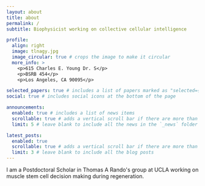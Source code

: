 ```yaml
---
layout: about
title: about
permalink: /
subtitle: Biophysicist working on collective cellular intelligence

profile:
  align: right
  image: tlnagy.jpg
  image_circular: true # crops the image to make it circular
  more_info: >
    <p>615 Charles E. Young Dr. S</p>
    <p>BSRB 454</p>
    <p>Los Angeles, CA 90095</p>

selected_papers: true # includes a list of papers marked as "selected={true}"
social: true # includes social icons at the bottom of the page

announcements:
  enabled: true # includes a list of news items
  scrollable: true # adds a vertical scroll bar if there are more than 3 news items
  limit: 5 # leave blank to include all the news in the `_news` folder

latest_posts:
  enabled: true
  scrollable: true # adds a vertical scroll bar if there are more than 3 new posts items
  limit: 3 # leave blank to include all the blog posts
---
```


I am a Postdoctoral Scholar in Thomas A Rando's group at UCLA working on muscle stem cell decision making during regeneration.